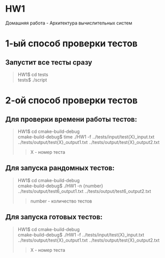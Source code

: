 # HW1
Домашняя работа - Архитектура вычислительных систем
# 1-ый способ проверки тестов

## Запустит все тесты сразу
> HW1\$ cd tests <br>
> tests\$ ./script

# 2-ой способ проверки тестов
## Для проверки времени работы тестов:
> HW1\$ cd cmake-build-debug <br>
> cmake-build-debug\$  time ./HW1 -f ../tests/input/test{X}_input.txt ../tests/output/test{X}_output1.txt ../tests/output/test{X}_output2.txt <br>
>> X - номер теста

## Для запуска рандомных тестов:
> HW1\$ cd cmake-build-debug <br>
> cmake-build-debug\$  ./HW1 -n {number} ../tests/output/test6_output1.txt ../tests/output/test6_output2.txt <br>
>> number - количество тестов

## Для запуска готовых тестов:
> HW1\$ cd cmake-build-debug <br>
> cmake-build-debug\$  ./HW1 -f ../tests/input/test{X}_input.txt  ../tests/output/test{X}_output1.txt ../tests/output/test{X}_output2.txt <br>
>> X - номер теста 
